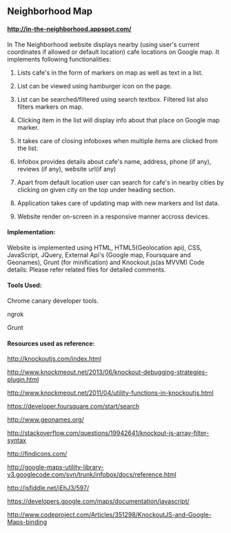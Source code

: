 ## Neighborhood Map
#### http://in-the-neighborhood.appspot.com/

In The Neighborhood website displays nearby (using user's current coordinates if allowed or default location) cafe locations on Google map. It implements following functionalities:
1. Lists cafe's in the form of markers on map as well as text in a list.

2. List can be viewed using hamburger icon on the page.

3. List can be searched/filtered using search textbox. Filtered list also filters markers on map.

4. Clicking item in the list will display info about that place on Google map marker.

5. It takes care of closing infoboxes when multiple items are clicked from the list.

6. Infobox provides details about cafe's name, address, phone (if any), reviews (if any), website url(if any)

7. Apart from default location user can search for cafe's in nearby cities by clicking on given city on the top under heading section.

8. Application takes care of updating map with new markers and list data.

9. Website render on-screen in a responsive manner accross devices.


#### Implementation:
Website is implemented using HTML, HTML5(Geolocation api), CSS, JavaScript, JQuery, External Api's (Google map, Foursquare and Geonames), Grunt (for minification) and Knockout.js(as MVVM)
Code details: Please refer related files for detailed comments.

#### Tools Used:

Chrome canary developer tools.

ngrok

Grunt

#### Resources used as reference:

http://knockoutjs.com/index.html

http://www.knockmeout.net/2013/06/knockout-debugging-strategies-plugin.html

http://www.knockmeout.net/2011/04/utility-functions-in-knockoutjs.html

https://developer.foursquare.com/start/search

http://www.geonames.org/

http://stackoverflow.com/questions/19942641/knockout-js-array-filter-syntax

http://findicons.com/

http://google-maps-utility-library-v3.googlecode.com/svn/trunk/infobox/docs/reference.html

http://jsfiddle.net/jEhJ3/597/

https://developers.google.com/maps/documentation/javascript/

http://www.codeproject.com/Articles/351298/KnockoutJS-and-Google-Maps-binding
